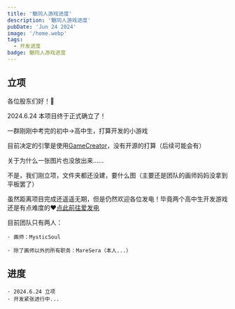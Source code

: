 ```yaml
---
title: '魈同人游戏进度'
description: '魈同人游戏进度'
pubDate: 'Jun 24 2024'
image: '/home.webp'
tags:
  - 开发进度
badge: 魈同人游戏进度
---
```


## 立项

各位股东们好！👋

2024.6.24 本项目终于正式确立了！

一群刚刚中考完的初中→高中生，打算开发的小游戏

目前决定的引擎是使用[GameCreator](https://gamecreator.com.cn/)，没有开源的打算（后续可能会有）

关于为什么一张图片也没放出来......

不是，我们刚立项，文件夹都还没建，要什么图（主要还是团队的画师妈妈没拿到平板罢了）

虽然距离项目完成还遥遥无期，但是仍然欢迎各位发电！毕竟两个高中生开发游戏还是有点难度的❤️[点此前往爱发电](https://afdian.net/a/xiao-ying-game)

目前团队只有两人：

```
· 画师：MysticSoul

· 除了画师以外的所有职务：MareSera（本人...）
```
## 进度

```
· 2024.6.24 立项
· 开发紧张进行中...
```